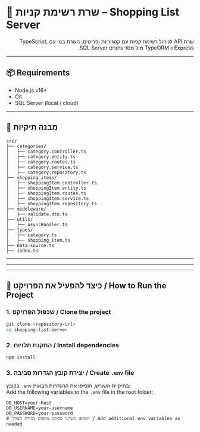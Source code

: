 # 🛒 שרת רשימת קניות – Shopping List Server

<p dir="rtl">
שרת API לניהול רשימת קניות עם קטגוריות ופריטים. השרת בנוי עם TypeScript, Express ו-TypeORM מול מסד נתונים SQL Server.
</p>

---

## 📦 Requirements  
- Node.js v16+
- Git
- SQL Server (local / cloud)

---

## 📁 מבנה תיקיות
```
src/
├── categories/
│   ├── category.controller.ts
│   ├── category.entity.ts
│   ├── category.routes.ts
│   ├── category.service.ts
│   ├── category.repository.ts
├── shopping_items/
│   ├── shoppingItem.controller.ts
│   ├── shoppingItem.entity.ts
│   ├── shoppingItem.routes.ts
│   ├── shoppingItem.service.ts
│   ├── shoppingItem.repository.ts
├── middleware/
│   ├── validate.dto.ts
├── utils/
│   ├── asyncHandler.ts
├── types/
│   ├── category.ts
│   ├── shopping_item.ts
├── data-source.ts
├── index.ts
```





---


---


---

## 🧪 כיצד להפעיל את הפרויקט / How to Run the Project

### 1. שכפול הפרויקט / Clone the project

```bash
git clone <repository-url>
cd shopping-list-server
```
### 2. התקנת תלויות / Install dependencies


```bash
npm install
```
### 3. יצירת קובץ הגדרות סביבה / Create `.env` file

בקובץ `.env` בתיקיית השורש, הוסיפו את ההגדרות הבאות:  
Add the following variables to the `.env` file in the root folder:

```env
DB_HOST=your-host
DB_USERNAME=your-username
DB_PASSWORD=your-password
# הוסיפו משתני סביבה נוספים במידת הצורך / Add additional env variables as needed



